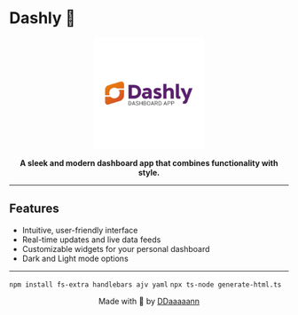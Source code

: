 # Dashly 🚀

<div align="center">
  <img src="./logo.png" alt="Dashly Logo" width="200"/>
</div>

<p align="center">
  <strong>A sleek and modern dashboard app that combines functionality with style.</strong>
</p>

---

## Features

- Intuitive, user-friendly interface
- Real-time updates and live data feeds
- Customizable widgets for your personal dashboard
- Dark and Light mode options

---

`npm install fs-extra handlebars ajv yaml`
`npx ts-node generate-html.ts`


<p align="center"> Made with 🧡 by <a href="https://github.com/DDaaaaann">DDaaaaann</a></p>

